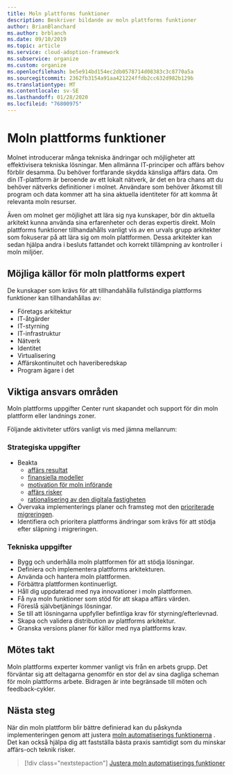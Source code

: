 ```yaml
---
title: Moln plattforms funktioner
description: Beskriver bildande av moln plattforms funktioner
author: BrianBlanchard
ms.author: brblanch
ms.date: 09/10/2019
ms.topic: article
ms.service: cloud-adoption-framework
ms.subservice: organize
ms.custom: organize
ms.openlocfilehash: be5e914bd154ec2db0578714d08383c3c8770a5a
ms.sourcegitcommit: 2362fb3154a91aa421224ffdb2cc632d982b129b
ms.translationtype: MT
ms.contentlocale: sv-SE
ms.lasthandoff: 01/28/2020
ms.locfileid: "76800975"
---
```

# <a name="cloud-platform-capabilities"></a>Moln plattforms funktioner

Molnet introducerar många tekniska ändringar och möjligheter att effektivisera tekniska lösningar. Men allmänna IT-principer och affärs behov förblir desamma. Du behöver fortfarande skydda känsliga affärs data. Om din IT-plattform är beroende av ett lokalt nätverk, är det en bra chans att du behöver nätverks definitioner i molnet. Användare som behöver åtkomst till program och data kommer att ha sina aktuella identiteter för att komma åt relevanta moln resurser.

Även om molnet ger möjlighet att lära sig nya kunskaper, bör din aktuella arkitekt kunna använda sina erfarenheter och deras expertis direkt. Moln plattforms funktioner tillhandahålls vanligt vis av en urvals grupp arkitekter som fokuserar på att lära sig om moln plattformen. Dessa arkitekter kan sedan hjälpa andra i besluts fattandet och korrekt tillämpning av kontroller i moln miljöer.

## <a name="possible-sources-for-cloud-platform-expertise"></a>Möjliga källor för moln plattforms expert

De kunskaper som krävs för att tillhandahålla fullständiga plattforms funktioner kan tillhandahållas av:

- Företags arkitektur
- IT-åtgärder
- IT-styrning
- IT-infrastruktur
- Nätverk
- Identitet
- Virtualisering
- Affärskontinuitet och haveriberedskap
- Program ägare i det

## <a name="key-responsibilities"></a>Viktiga ansvars områden

Moln plattforms uppgifter Center runt skapandet och support för din moln plattform eller landnings zoner.

Följande aktiviteter utförs vanligt vis med jämna mellanrum:

### <a name="strategic-tasks"></a>Strategiska uppgifter

- Beakta
  - [affärs resultat](../strategy/business-outcomes/index.md)
  - [finansiella modeller](../strategy/financial-models.md)
  - [motivation för moln införande](../strategy/motivations.md)
  - [affärs risker](../govern/policy-compliance/risk-tolerance.md)
  - [rationalisering av den digitala fastigheten](../digital-estate/index.md)
- Övervaka implementerings planer och framsteg mot den [prioriterade migreringen](../migrate/migration-considerations/assess/release-iteration-backlog.md).
- Identifiera och prioritera plattforms ändringar som krävs för att stödja efter släpning i migreringen.

### <a name="technical-tasks"></a>Tekniska uppgifter

- Bygg och underhålla moln plattformen för att stödja lösningar.
- Definiera och implementera plattforms arkitekturen.
- Använda och hantera moln plattformen.
- Förbättra plattformen kontinuerligt.
- Håll dig uppdaterad med nya innovationer i moln plattformen.
- Få nya moln funktioner som stöd för att skapa affärs värden.
- Föreslå självbetjänings lösningar.
- Se till att lösningarna uppfyller befintliga krav för styrning/efterlevnad.
- Skapa och validera distribution av plattforms arkitektur.
- Granska versions planer för källor med nya plattforms krav.

## <a name="meeting-cadence"></a>Mötes takt

Moln plattforms experter kommer vanligt vis från en arbets grupp. Det förväntar sig att deltagarna genomför en stor del av sina dagliga scheman för moln plattforms arbete. Bidragen är inte begränsade till möten och feedback-cykler.

## <a name="next-steps"></a>Nästa steg

När din moln plattform blir bättre definierad kan du påskynda implementeringen genom att justera [moln automatiserings funktionerna](./cloud-automation.md) . Det kan också hjälpa dig att fastställa bästa praxis samtidigt som du minskar affärs-och teknik risker.

> [!div class="nextstepaction"]
> [Justera moln automatiserings funktioner](./cloud-automation.md)
